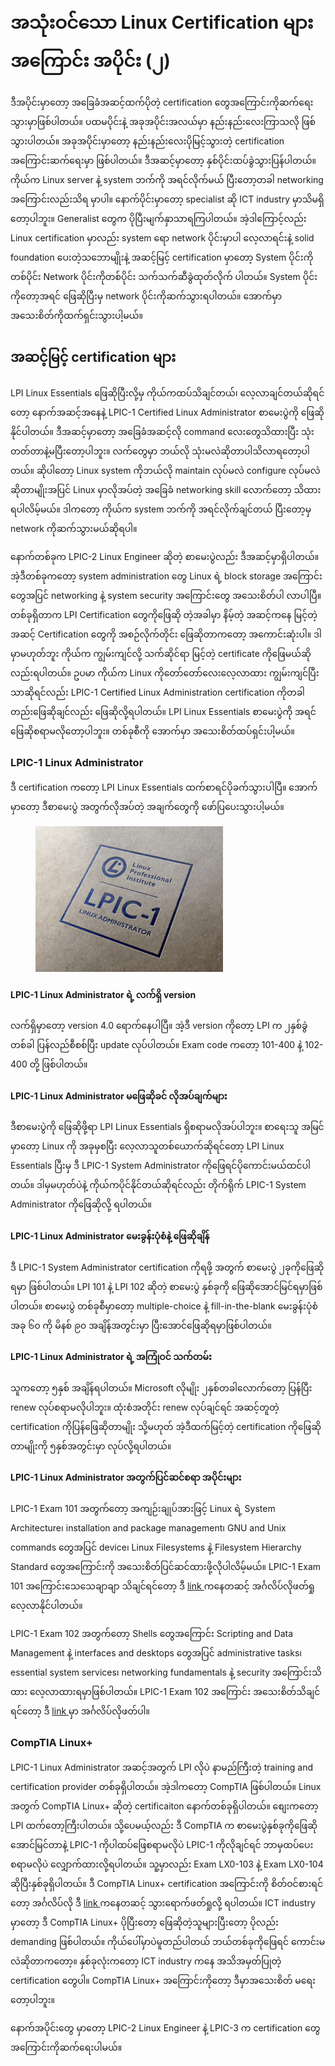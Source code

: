 # အသုံးဝင်သော Linux Certification များအကြောင်း အပိုင်း (၂)

ဒီအပိုင်းမှာတော့ အခြေခံအဆင့်ထက်ပိုတဲ့ certification တွေအကြောင်းကိုဆက်ရေးသွားမှာဖြစ်ပါတယ်။ ပထမပိုင်းနဲ့ အခုအပိုင်းအလယ်မှာ နည်းနည်းလေးကြာသလို ဖြစ်သွားပါတယ်။ အခုအပိုင်းမှာတော့ နည်းနည်းလေးပိုမြင့်သွားတဲ့ certification အကြောင်းဆက်ရေးမှာ ဖြစ်ပါတယ်။ ဒီအဆင့်မှာတော့ နှစ်ပိုင်းထပ်ခွဲသွားပြန်ပါတယ်။ ကိုယ်က Linux server နဲ့ system ဘက်ကို အရင်လိုက်မယ် ပြီးတော့တခါ networking အကြောင်းလည်းသိရ မှာပါ။ နောက်ပိုင်းမှာတော့ specialist ဆို ICT industry မှာသိမရှိတော့ပါဘူး။ Generalist တွေက ပိုပြီးမျက်နှာသာရကြပါတယ်။ အဲ့ဒါကြောင့်လည်း Linux certification မှာလည်း system ရော network ပိုင်းမှာပါ လေ့လာရင်းနဲ့ solid foundation ပေးတဲ့သဘောမျိုးနဲ့ အဆင့်မြင့် certification မှာတော့ System ပိုင်းကိုတစ်ပိုင်း Network ပိုင်းကိုတစ်ပိုင်း သက်သက်ဆီခွဲထုတ်လိုက် ပါတယ်။ System ပိုင်းကိုတော့အရင် ဖြေဆိုပြီးမှ network ပိုင်းကိုဆက်သွားရပါတယ်။ အောက်မှာ အသေးစိတ်ကိုထက်ရှင်းသွားပါ့မယ်။

## **အဆင့်မြင့် certification များ**

LPI Linux Essentials ဖြေဆိုပြီးလို့မှ ကိုယ်ကထပ်သိချင်တယ်၊ လေ့လာချင်တယ်ဆိုရင်တော့ နောက်အဆင့်အနေနဲ့ LPIC-1 Certified Linux Administrator စာမေးပွဲကို ဖြေဆိုနိုင်ပါတယ်။ ဒီအဆင့်မှာတော့ အခြေခံအဆင့်လို command လေးတွေသိထားပြီး သုံးတတ်တာနဲ့မပြီးတော့ပါဘူး။ လက်တွေမှာ ဘယ်လို သုံးမလဲဆိုတာပါသိလာရတော့ပါတယ်။ ဆိုပါတော့ Linux system ကိုဘယ်လို maintain လုပ်မလဲ configure လုပ်မလဲ ဆိုတာမျိုးအပြင် Linux မှာလိုအပ်တဲ့ အခြေခံ networking skill လောက်တော့ သိထားရပါလိမ့်မယ်။ ဒါကတော့ ကိုယ်က system ဘက်ကို အရင်လိုက်ချင်တယ် ပြီးတော့မှ network ကိုဆက်သွားမယ်ဆိုရပါ။

နောက်တစ်ခုက LPIC-2 Linux Engineer ဆိုတဲ့ စာမေးပွဲလည်း ဒီအဆင့်မှာရှိပါတယ်။ အဲ့ဒီတစ်ခုကတော့ system administration တွေ Linux ရဲ့ block storage အကြောင်းတွေအပြင် networking နဲ့ system security အကြောင်းတွေ အသေးစိတ်ပါ လာပါပြီ။ တစ်ခုရှိတာက LPI Certification တွေကိုဖြေဆို တဲ့အခါမှာ နိမ့်တဲ့ အဆင့်ကနေ မြင့်တဲ့ အဆင့် Certification တွေကို အစဉ်လိုက်တိုင်း ဖြေဆိုတာကတော့ အကောင်းဆုံးပါ။ ဒါမှာမဟုတ်ဘူး ကိုယ်က ကျွမ်းကျင်လို့ သက်ဆိုင်ရာ မြင့်တဲ့ certificate ကိုဖြေမယ်ဆိုလည်းရပါတယ်။ ဥပမာ ကိုယ်က Linux ကိုတော်တော်လေးလေ့လာထား ကျွမ်းကျင်ပြီးသာဆိုရင်လည်း LPIC-1 Certified Linux Administration certification ကိုတခါတည်းဖြေဆိုချင်လည်း ဖြေဆိုလို့ရပါတယ်။ LPI Linux Essentials စာမေးပွဲကို အရင်ဖြေဆိုစရာမလိုတော့ပါဘူး။ တစ်ခုစီကို အောက်မှာ အသေးစိတ်ထပ်ရှင်းပါ့မယ်။

### **LPIC-1 Linux Administrator**

ဒီ certification ကတော့ LPI Linux Essentials ထက်စာရင်ပိုခက်သွားပါပြီ။ အောက်မှာတော့ ဒီစာမေးပွဲ အတွက်လိုအပ်တဲ့ အချက်တွေကို ဖော်ပြပေးသွားပါ့မယ်။

<figure><img src="../.gitbook/assets/LPIC-1-300x233.jpg" alt=""><figcaption></figcaption></figure>

#### **LPIC-1 Linux Administrator ရဲ့ လက်ရှိ version**

လက်ရှိမှာတော့ version 4.0 ရောက်နေပါပြီ။ အဲ့ဒီ version ကိုတော့ LPI က ၂နှစ်ခွဲ တစ်ခါ ပြန်လည်စီစစ်ပြီး update လုပ်ပါတယ်။ Exam code ကတော့ 101-400 နဲ့ 102-400 တို့ ဖြစ်ပါတယ်။

#### **LPIC-1 Linux Administrator မဖြေဆိုခင် လိုအပ်ချက်များ**

ဒီစာမေးပွဲကို ဖြေဆိုဖို့ရာ LPI Linux Essentials ရှိစရာမလိုအပ်ပါဘူး။ စာရေးသူ အမြင်မှာတော့ Linux ကို အခုမှစပြီး လေ့လာသူတစ်ယောက်ဆိုရင်တော့ LPI Linux Essentials ပြီးမှ ဒီ LPIC-1 System Administrator ကိုဖြေရင်ပိုကောင်းမယ်ထင်ပါတယ်။ ဒါမှမဟုတ်ပဲနဲ့ ကိုယ်ကပိုင်နိုင်တယ်ဆိုရင်လည်း တိုက်ရိုက် LPIC-1 System Administrator ကိုဖြေဆိုလို့ ရပါတယ်။

#### **LPIC-1 Linux Administrator မေးခွန်းပုံစံနဲ့ ဖြေဆိုချိန်**

ဒီ LPIC-1 System Administrator certification ကိုရဖို့ အတွက် စာမေးပွဲ ၂ခုကိုဖြေဆိုရမှာ ဖြစ်ပါတယ်။ LPI 101 နဲ့ LPI 102 ဆိုတဲ့ စာမေးပွဲ နှစ်ခုကို ဖြေဆိုအောင်မြင်ရမှာဖြစ်ပါတယ်။ စာမေးပွဲ တစ်ခုစီမှာတော့ multiple-choice နဲ့ fill-in-the-blank မေးခွန်းပုံစံ အခု ၆၀ ကို မိနစ် ၉၀ အချိန်အတွင်းမှာ ပြီးအောင်ဖြေဆိုရမှာဖြစ်ပါတယ်။

#### **LPIC-1 Linux Administrator ရဲ့ အကြုံဝင် သက်တမ်း**

သူကတော့ ၅နှစ် အချိန်ရပါတယ်။ Microsoft လိုမျိုး ၂နှစ်တခါလောက်တော့ ပြန်ပြီး renew လုပ်စရာမလိုပါဘူး။ ထုံးစံအတိုင်း renew လုပ်ချင်ရင် အဆင့်တူတဲ့ certification ကိုပြန်ဖြေဆိုတာမျိုး သို့မဟုတ် အဲ့ဒီထက်မြင့်တဲ့ certification ကိုဖြေဆိုတာမျိုးကို ၅နှစ်အတွင်းမှာ လုပ်လို့ရပါတယ်။

#### **LPIC-1 Linux Administrator အတွက်ပြင်ဆင်စရာ အပိုင်းများ**

LPIC-1 Exam 101 အတွက်တော့ အကျဉ်းချုပ်အားဖြင့် Linux ရဲ့ System Architecture၊ installation and package management၊ GNU and Unix commands တွေအပြင် device၊ Linux Filesystems နဲ့ Filesystem Hierarchy Standard တွေအကြောင်းကို အသေးစိတ်ပြင်ဆင်ထားဖို့လိုပါလိမ့်မယ်။ LPIC-1 Exam 101 အကြောင်းသေသေချာချာ သိချင်ရင်တော့ ဒီ [link ](https://www.lpi.org/our-certifications/exam-101-objectives)ကနေတဆင့် အင်္ဂလိပ်လိုဖတ်ရှုလေ့လာနိုင်ပါတယ်။

LPIC-1 Exam 102 အတွက်တော့ Shells တွေအကြောင်း Scripting and Data Management နဲ့ interfaces and desktops တွေအပြင် administrative tasks၊ essential system services၊ networking fundamentals နဲ့ security အကြောင်းသိထား လေ့လာထားရမှာဖြစ်ပါတယ်။ LPIC-1 Exam 102 အကြောင်း အသေးစိတ်သိချင်ရင်တော့ ဒီ [link ](https://www.lpi.org/our-certifications/exam-102-objectives)မှာ အင်္ဂလိပ်လိုဖတ်ပါ။

### **CompTIA Linux+**

LPIC-1 Linux Administrator အဆင့်အတွက် LPI လိုပဲ နာမည်ကြီးတဲ့ training and certification provider တစ်ခုရှိပါတယ်။ အဲ့ဒါကတော့ CompTIA ဖြစ်ပါတယ်။ Linux အတွက် CompTIA Linux+ ဆိုတဲ့ certificaiton နောက်တစ်ခုရှိပါတယ်။ စျေးကတော့ LPI ထက်တော့ကြီးပါတယ်။ သို့ပေမယ့်လည်း ဒီ CompTIA က စာမေးပွဲနှစ်ခုကိုဖြေဆို အောင်မြင်တာနဲ့ LPIC-1 ကိုပါထပ်ဖြေစရာမလိုပဲ LPIC-1 ကိုလိုချင်ရင် ဘာမှထပ်ပေးစရာမလိုပဲ လျှောက်ထားလို့ရပါတယ်။ သူ့မှာလည်း Exam LX0-103 နဲ့ Exam LX0-104 ဆိုပြီးနှစ်ခုရှိပါတယ်။ ဒီ CompTIA Linux+ certification အကြောင်းကို စိတ်ဝင်စားရင်တော့ အင်္ဂလိပ်လို ဒီ [link ](https://certification.comptia.org/certifications/linux)ကနေတဆင့် သွားရောက်ဖတ်ရှုလို့ ရပါတယ်။ ICT industry မှာတော့ ဒီ CompTIA Linux+ ပိုပြီးတော့ ဖြေဆိုတဲ့သူများပြီးတော့ ပိုလည်း demanding ဖြစ်ပါတယ်။ ကိုယ်ပေါ်မှာပဲမူတည်ပါတယ် ဘယ်တစ်ခုကိုဖြေရင် ကောင်းမလဲဆိုတာကတော့။ နှစ်ခုလုံးကတော့ ICT industry ကနေ အသိအမှတ်ပြုတဲ့ certification တွေပါ။ CompTIA Linux+ အကြောင်းကိုတော့ ဒီမှာအသေးစိတ် မရေးတော့ပါဘူး။

နောက်အပိုင်းတွေ မှာတော့ LPIC-2 Linux Engineer နဲ့ LPIC-3 က certification တွေအကြောင်းကိုဆက်ရေးပါမယ်။
